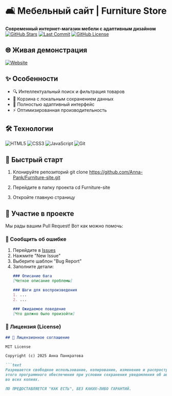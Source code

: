 # 🛋️ Мебельный сайт | Furniture Store 

**Современный интернет-магазин мебели с адаптивным дизайном**  
[![GitHub Stars](https://img.shields.io/github/stars/Anna-Pank/Furniture-site?style=social)](https://github.com/Anna-Pank/Furniture-site/stargazers) 
[![Last Commit](https://img.shields.io/github/last-commit/Anna-Pank/Furniture-site)](https://github.com/Anna-Pank/Furniture-site/commits/main)
[![GitHub License](https://img.shields.io/github/license/Anna-Pank/Furniture-site)](https://github.com/Anna-Pank/Furniture-site/blob/main/LICENSE)

## 🌐 Живая демонстрация

[![Website](https://img.shields.io/badge/🌐_Live_Demo-0088CC?style=for-the-badge&logo=github&logoColor=white)](https://anna-pank.github.io/Furniture-site/)

## ✨ Особенности
- 🔍 Интеллектуальный поиск и фильтрация товаров
- 🛒 Корзина с локальным сохранением данных
- 📱 Полностью адаптивный интерфейс
- ⚡ Оптимизированная производительность

## 🛠 Технологии
<p align="left">
  <img src="https://img.shields.io/badge/HTML5-E34F26?style=for-the-badge&logo=html5&logoColor=white" alt="HTML5">
  <img src="https://img.shields.io/badge/CSS3-1572B6?style=for-the-badge&logo=css3&logoColor=white" alt="CSS3">
  <img src="https://img.shields.io/badge/JavaScript-F7DF1E?style=for-the-badge&logo=javascript&logoColor=black" alt="JavaScript">
  <img src="https://img.shields.io/badge/Git-F05032?style=for-the-badge&logo=git&logoColor=white" alt="Git">
</p>

## 🚀 Быстрый старт

1. Клонируйте репозиторий
git clone https://github.com/Anna-Pank/Furniture-site.git

2. Перейдите в папку проекта
cd Furniture-site

3. Откройте главную страницу

## 🤝 Участие в проекте

Мы рады вашим Pull Request! Вот как можно помочь:

### 🐞 Сообщить об ошибке
1. Перейдите в [Issues](https://github.com/Anna-Pank/Furniture-site/issues)
2. Нажмите "New Issue"
3. Выберите шаблон "Bug Report"
4. Заполните детали:
   ```markdown
   ### Описание бага
   [Четкое описание проблемы]
   
   ### Шаги для воспроизведения
   1. ...
   2. ...
   
   ### Ожидаемое поведение
   [Что должно было произойти]
### 📜 Лицензия (License)
```markdown
## 📜 Лицензионное соглашение

MIT License

Copyright (c) 2025 Анна Панкратова

```text
Разрешается свободное использование, копирование, изменение и распространение
этого программного обеспечения при условии сохранения уведомления об авторских правах
во всех копиях.

ПО ПРЕДОСТАВЛЯЕТСЯ "КАК ЕСТЬ", БЕЗ КАКИХ-ЛИБО ГАРАНТИЙ.
